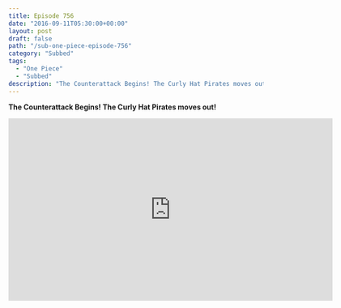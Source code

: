 ```yaml
---
title: Episode 756
date: "2016-09-11T05:30:00+00:00"
layout: post
draft: false
path: "/sub-one-piece-episode-756"
category: "Subbed"
tags:
  - "One Piece"
  - "Subbed"
description: "The Counterattack Begins! The Curly Hat Pirates moves out!"
---
```


**The Counterattack Begins! The Curly Hat Pirates moves out!**

<iframe width="640" height="360" src="https://www.rapidvideo.com/e/G6FRPGQTFQ" frameborder="0" marginwidth=0 marginheight=0 scrolling=no allowfullscreen></iframe>

